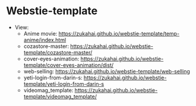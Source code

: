 # Webstie-template

- View:
  - Anime movie: https://zukahai.github.io/webstie-template/temp-anime/index.html
  - cozastore-master: https://zukahai.github.io/webstie-template/cozastore-master/
  - cover-eyes-animation: https://zukahai.github.io/webstie-template/cover-eyes-animation/dist/
  - web-selling: https://zukahai.github.io/webstie-template/web-selling
  - yeti-login-from-darin-s: https://zukahai.github.io/webstie-template/yeti-login-from-darin-s
  - videomag_template: https://zukahai.github.io/webstie-template/videomag_template/
